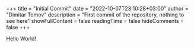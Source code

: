 +++
title = "Initial Commit"
date = "2022-10-07T23:10:28+03:00"
author = "Dimitar Tomov"
description = "First commit of the repository, nothing to see here"
showFullContent = false
readingTime = false
hideComments = false
+++

Hello World!